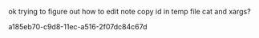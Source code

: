 ok trying to figure out how to edit note
copy id in temp file
cat and xargs?



































































































a185eb70-c9d8-11ec-a516-2f07dc84c67d

